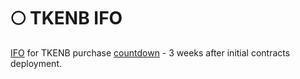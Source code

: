 # 🌕 TKENB IFO

[IFO](tkenb-ifo.md) for TKENB purchase [countdown](../countdown.md) - 3 weeks after initial contracts deployment.

